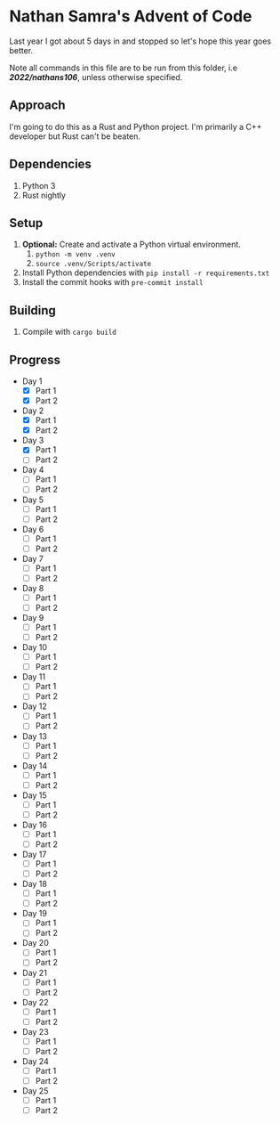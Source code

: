# Nathan Samra's Advent of Code

Last year I got about 5 days in and stopped so let's hope this year goes better.

Note all commands in this file are to be run from this folder, i.e ***2022/nathans106***, unless otherwise specified.

## Approach

I'm going to do this as a Rust and Python project. I'm primarily a C++ developer but Rust can't be beaten.

## Dependencies

1. Python 3
2. Rust nightly

## Setup

1. **Optional:** Create and activate a Python virtual environment.
   1. `python -m venv .venv`
   2. `source .venv/Scripts/activate`
2. Install Python dependencies with `pip install -r requirements.txt`
3. Install the commit hooks with `pre-commit install`

## Building

1. Compile with `cargo build`

## Progress

- Day 1
  - [x] Part 1
  - [x] Part 2
- Day 2
  - [x] Part 1
  - [x] Part 2
- Day 3
  - [x] Part 1
  - [ ] Part 2
- Day 4
  - [ ] Part 1
  - [ ] Part 2
- Day 5
  - [ ] Part 1
  - [ ] Part 2
- Day 6
  - [ ] Part 1
  - [ ] Part 2
- Day 7
  - [ ] Part 1
  - [ ] Part 2
- Day 8
  - [ ] Part 1
  - [ ] Part 2
- Day 9
  - [ ] Part 1
  - [ ] Part 2
- Day 10
  - [ ] Part 1
  - [ ] Part 2
- Day 11
  - [ ] Part 1
  - [ ] Part 2
- Day 12
  - [ ] Part 1
  - [ ] Part 2
- Day 13
  - [ ] Part 1
  - [ ] Part 2
- Day 14
  - [ ] Part 1
  - [ ] Part 2
- Day 15
  - [ ] Part 1
  - [ ] Part 2
- Day 16
  - [ ] Part 1
  - [ ] Part 2
- Day 17
  - [ ] Part 1
  - [ ] Part 2
- Day 18
  - [ ] Part 1
  - [ ] Part 2
- Day 19
  - [ ] Part 1
  - [ ] Part 2
- Day 20
  - [ ] Part 1
  - [ ] Part 2
- Day 21
  - [ ] Part 1
  - [ ] Part 2
- Day 22
  - [ ] Part 1
  - [ ] Part 2
- Day 23
  - [ ] Part 1
  - [ ] Part 2
- Day 24
  - [ ] Part 1
  - [ ] Part 2
- Day 25
  - [ ] Part 1
  - [ ] Part 2
